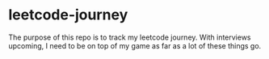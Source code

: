 # leetcode-journey

The purpose of this repo is to track my leetcode journey. With interviews upcoming, I need to be on top of my game as far as a lot of these things go.
